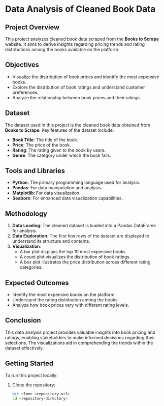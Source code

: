 # Data Analysis of Cleaned Book Data

## Project Overview
This project analyzes cleaned book data scraped from the **Books to Scrape** website. It aims to derive insights regarding pricing trends and rating distributions among the books available on the platform.

## Objectives
- Visualize the distribution of book prices and identify the most expensive books.
- Explore the distribution of book ratings and understand customer preferences.
- Analyze the relationship between book prices and their ratings.

## Dataset
The dataset used in this project is the cleaned book data obtained from **Books to Scrape**. Key features of the dataset include:
- **Book Title**: The title of the book.
- **Price**: The price of the book.
- **Rating**: The rating given to the book by users.
- **Genre**: The category under which the book falls.

## Tools and Libraries
- **Python**: The primary programming language used for analysis.
- **Pandas**: For data manipulation and analysis.
- **Matplotlib**: For data visualization.
- **Seaborn**: For enhanced data visualization capabilities.

## Methodology
1. **Data Loading**: The cleaned dataset is loaded into a Pandas DataFrame for analysis.
2. **Data Exploration**: The first few rows of the dataset are displayed to understand its structure and contents.
3. **Visualization**:
   - A bar plot displays the top 10 most expensive books.
   - A count plot visualizes the distribution of book ratings.
   - A box plot illustrates the price distribution across different rating categories.

## Expected Outcomes
- Identify the most expensive books on the platform.
- Understand the rating distribution among the books.
- Analyze how book prices vary with different rating levels.

## Conclusion
This data analysis project provides valuable insights into book pricing and ratings, enabling stakeholders to make informed decisions regarding their selections. The visualizations aid in comprehending the trends within the dataset effectively.

## Getting Started
To run this project locally:

1. Clone the repository:
   ```bash
   git clone <repository-url>  
   cd <repository-directory>
